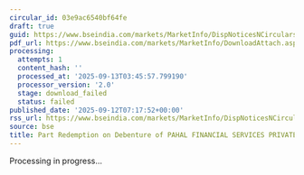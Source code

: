 ```yaml
---
circular_id: 03e9ac6540bf64fe
draft: true
guid: https://www.bseindia.com/markets/MarketInfo/DispNoticesNCirculars.aspx?Noticeid={F5237771-B05D-42E9-BC91-26E2694C13DD}&noticeno=20250912-12&dt=09/12/2025&icount=12&totcount=103&flag=0
pdf_url: https://www.bseindia.com/markets/MarketInfo/DownloadAttach.aspx?id=20250912-12&attachedId=
processing:
  attempts: 1
  content_hash: ''
  processed_at: '2025-09-13T03:45:57.799190'
  processor_version: '2.0'
  stage: download_failed
  status: failed
published_date: '2025-09-12T07:17:52+00:00'
rss_url: https://www.bseindia.com/markets/MarketInfo/DispNoticesNCirculars.aspx?Noticeid={F5237771-B05D-42E9-BC91-26E2694C13DD}&noticeno=20250912-12&dt=09/12/2025&icount=12&totcount=103&flag=0
source: bse
title: Part Redemption on Debenture of PAHAL FINANCIAL SERVICES PRIVATE LIMITED
---
```


Processing in progress...